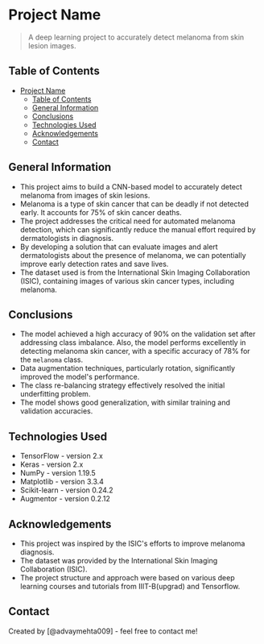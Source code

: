 # Project Name
> A deep learning project to accurately detect melanoma from skin lesion images.


## Table of Contents
- [Project Name](#project-name)
  - [Table of Contents](#table-of-contents)
  - [General Information](#general-information)
  - [Conclusions](#conclusions)
  - [Technologies Used](#technologies-used)
  - [Acknowledgements](#acknowledgements)
  - [Contact](#contact)

<!-- You can include any other section that is pertinent to your problem -->

## General Information
- This project aims to build a CNN-based model to accurately detect melanoma from images of skin lesions.
- Melanoma is a type of skin cancer that can be deadly if not detected early. It accounts for 75% of skin cancer deaths.
- The project addresses the critical need for automated melanoma detection, which can significantly reduce the manual effort required by dermatologists in diagnosis.
- By developing a solution that can evaluate images and alert dermatologists about the presence of melanoma, we can potentially improve early detection rates and save lives.
- The dataset used is from the International Skin Imaging Collaboration (ISIC), containing images of various skin cancer types, including melanoma.

<!-- You don't have to answer all the questions - just the ones relevant to your project. -->

## Conclusions
- The model achieved a high accuracy of 90% on the validation set after addressing class imbalance. Also, the model performs excellently in detecting melanoma skin cancer, with a specific accuracy of 78% for the `melanoma` class.
- Data augmentation techniques, particularly rotation, significantly improved the model's performance.
- The class re-balancing strategy effectively resolved the initial underfitting problem.
- The model shows good generalization, with similar training and validation accuracies.


<!-- You don't have to answer all the questions - just the ones relevant to your project. -->


## Technologies Used
- TensorFlow - version 2.x
- Keras - version 2.x
- NumPy - version 1.19.5
- Matplotlib - version 3.3.4
- Scikit-learn - version 0.24.2
- Augmentor - version 0.2.12

<!-- As the libraries versions keep on changing, it is recommended to mention the version of library used in this project -->

## Acknowledgements
- This project was inspired by the ISIC's efforts to improve melanoma diagnosis.
- The dataset was provided by the International Skin Imaging Collaboration (ISIC).
- The project structure and approach were based on various deep learning courses and tutorials from IIIT-B(upgrad) and Tensorflow.


## Contact
Created by [@advaymehta009] - feel free to contact me!


<!-- Optional -->
<!-- ## License -->
<!-- This project is open source and available under the [... License](). -->

<!-- You don't have to include all sections - just the one's relevant to your project -->
